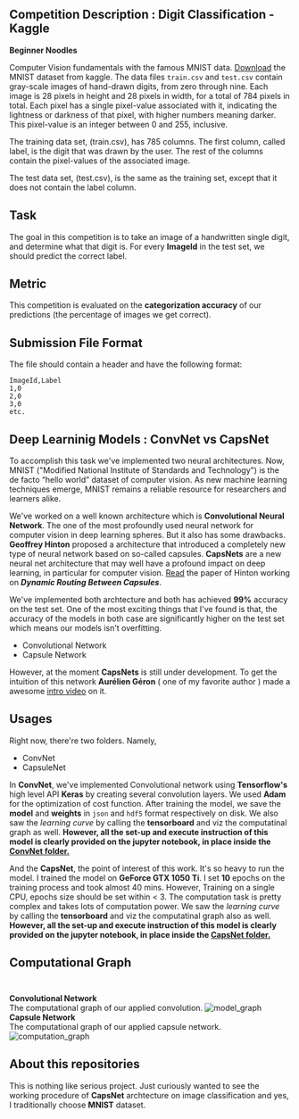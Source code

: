 ## Competition Description : Digit Classification - Kaggle
**Beginner Noodles**

Computer Vision fundamentals with the famous MNIST data. [Download](https://www.kaggle.com/c/digit-recognizer/data) the MNIST dataset from kaggle. The data files `train.csv` and `test.csv` contain gray-scale images of hand-drawn digits, from zero through nine. Each image is 28 pixels in height and 28 pixels in width, for a total of 784 pixels in total. Each pixel has a single pixel-value associated with it, indicating the lightness or darkness of that pixel, with higher numbers meaning darker. This pixel-value is an integer between 0 and 255, inclusive.

The training data set, (train.csv), has 785 columns. The first column, called label, is the digit that was drawn by the user. The rest of
the columns contain the pixel-values of the associated image.

The test data set, (test.csv), is the same as the training set, except that it does not contain the label column.

## Task<br>
The goal in this competition is to take an image of a handwritten single digit, and determine what that digit is.
For every **ImageId** in the test set, we should predict the correct label.

## Metric<br>
This competition is evaluated on the **categorization accuracy** of our predictions (the percentage of images we get correct).

## Submission File Format<br>
The file should contain a header and have the following format:

```
ImageId,Label
1,0
2,0
3,0
etc.
```

## Deep Learninig Models : ConvNet vs CapsNet<br>
To accomplish this task we've implemented two neural architectures. Now, MNIST ("Modified National Institute of Standards and Technology") is the de facto “hello world” dataset of computer vision. As new machine learning techniques emerge, MNIST remains a reliable resource for researchers and learners alike. 

We've worked on a well known architecture which is **Convolutional Neural Network**. The one of the most profoundly used neural network for computer vision in deep learning spheres. But it also has some drawbacks. **Geoffrey Hinton** proposed a architecture that introduced a completely new type of neural network based on so-called capsules. **CapsNets** are a new neural net architecture that may well have a profound impact on deep learning, in particular for computer vision. [Read](https://arxiv.org/abs/1710.09829) the paper of Hinton working on ***Dynamic Routing Between Capsules***.

We've implemented both archtecture and both has achieved **99%** accuracy on the test set. One of the most exciting things that I've found is that, the accuracy of the models in both case are significantly higher on the test set which means our models isn't overfitting. 

- Convolutional Network
- Capsule Network

However, at the moment **CapsNets** is still under development. To get the intuition of this network **Aurélien Géron** ( one of my favorite author ) made a awesome [intro video](https://www.youtube.com/watch?v=pPN8d0E3900) on it.

## Usages<br>
Right now, there're two folders. Namely,

- ConvNet
- CapsuleNet

In **ConvNet**, we've implemented Convolutional network using **Tensorflow's** high level API **Keras** by creating several convolution layers. We used **Adam** for the optimization of cost function. After training the model, we save the **model** and **weights** in `json` and `hdf5` format respectively on disk. We also saw the *learning curve* by calling the **tensorboard** and viz the computatinal graph as well. **However, all the set-up and execute instruction of this model is clearly provided on the jupyter notebook, in place inside the [ConvNet folder.](https://github.com/iphton/Kaggle-Competition/tree/gh-pages/Digit%20Recognizer/ConvNet#Usage)**

And the **CapsNet**, the point of interest of this work. It's so heavy to run the model. I trained the model on **GeForce GTX 1050 Ti**. I set **10** epochs on the training process and took almost 40 mins. However, Training on a single CPU, epochs size should be set within < 3. The computation task is pretty complex and takes lots of computation power. We saw the *learning curve* by calling the **tensorboard** and viz the computatinal graph also as well. **However, all the set-up and execute instruction of this model is clearly provided on the jupyter notebook, in place inside the [CapsNet folder.](https://github.com/iphton/Kaggle-Competition/tree/gh-pages/Digit%20Recognizer/CapsuleNet#Usage)**

## Computational Graph<br><br>
**Convolutional Network**<br>
The computational graph of our applied convolution.
![model_graph](https://user-images.githubusercontent.com/17668390/46923691-5e641580-d03d-11e8-91d2-2a1049fb7ce4.png)
<br>
**Capsule Network**<br>
The computational graph of our applied capsule network.
![computation_graph](https://user-images.githubusercontent.com/17668390/46923780-dbdc5580-d03e-11e8-85ae-39f92e2dcb88.png)


## About this repositories<br>
This is nothing like serious project. Just curiously wanted to see the working procedure of **CapsNet** archtecture on image classification and yes, I traditionally choose **MNIST** dataset.

